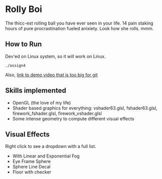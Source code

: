 # Rolly Boi

The thicc-est rolling ball you have ever seen in your life. 14 pain staking hours of pure procrastination fueled anixiety. Look how she rolls. mmm. 

## How to Run

Dev'ed on Linux system, so it will work on Linux. 

```
./assign4
```

Also, [link to demo video that is too big for git](https://github.com/bilingwu/RollyBoi/blob/master/thicc_boi_demo.mp4)

## Skills implemented

* OpenGL (the love of my life)
* Shader based graphics for everything: vshader63.glsl, fshader63.glsl, firework_fshader.glsl, firework_vshader.glsl
* Some intense geometry to compute different visual effects


## Visual Effects

Right click to see a dropdown with a full list. 

* With Linear and Exponential Fog
* Eye Frame Sphere
* Sphere Line Decal
* Floor with checker

